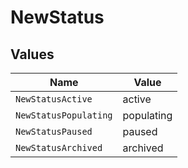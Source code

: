 # NewStatus


## Values

| Name                  | Value                 |
| --------------------- | --------------------- |
| `NewStatusActive`     | active                |
| `NewStatusPopulating` | populating            |
| `NewStatusPaused`     | paused                |
| `NewStatusArchived`   | archived              |